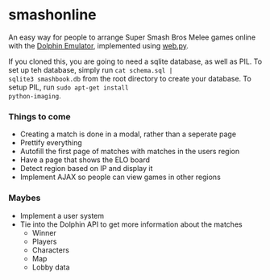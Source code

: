 # smashonline
An easy way for people to arrange Super Smash Bros Melee games online with the [Dolphin Emulator](https://dolphin-emu.org/download/list/old-dc-netplay/1/), implemented using [web.py](http://webpy.org/).

If you cloned this, you are going to need a sqlite database, as well as PIL. To set up teh database, simply run <code>cat schema.sql | sqlite3 smashbook.db</code> from the root directory to create your database. To setup PIL, run <code>sudo apt-get install python-imaging</code>.

### Things to come
* Creating a match is done in a modal, rather than a seperate page
* Prettify everything
* Autofill the first page of matches with matches in the users region
* Have a page that shows the ELO board
* Detect region based on IP and display it
* Implement AJAX so people can view games in other regions

### Maybes
* Implement a user system
* Tie into the Dolphin API to get more information about the matches
  * Winner
  * Players
  * Characters
  * Map
  * Lobby data
